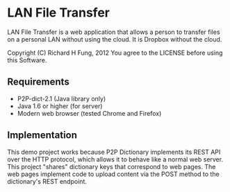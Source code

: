LAN File Transfer
=================

LAN File Transfer is a web application that allows a person to transfer files
on a personal LAN without using the cloud. It is Dropbox without the cloud.

Copyright (C) Richard H Fung, 2012
You agree to the LICENSE before using this Software.

Requirements
------------

* P2P-dict-2.1 (Java library only)
* Java 1.6 or higher (for server)
* Modern web browser (tested Chrome and Firefox)

Implementation
--------------
This demo project works because P2P Dictionary implements its REST API over the
HTTP protocol, which allows it to behave like a normal web server. This project 
"shares" dictionary keys that correspond to web pages. The web pages implement
code to upload content via the POST method to the dictionary's REST endpoint.
